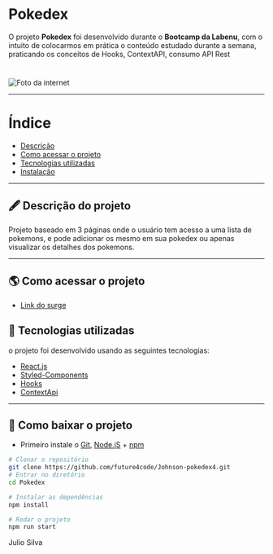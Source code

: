 # Pokedex

O projeto **Pokedex** foi desenvolvido durante o **Bootcamp da Labenu**, com o intuito de colocarmos em prática o conteúdo estudado durante a semana, praticando os conceitos de Hooks, ContextAPI, consumo API Rest

<h1 align="center">

</h1>

<img align="center" src="https://encrypted-tbn0.gstatic.com/images?q=tbn:ANd9GcQ6MugQqxfbk8n8mUDxO3OiceVPbk9zerUp_Q&usqp=CAU" alt="Foto da internet"/>

---

# Índice

- [Descrição](#-descrição-do-projeto)
- [Como acessar o projeto](#-como-acessar-o-projeto)
- [Tecnologias utilizadas](#-tecnologias-utilizadas)
- [Instalação](#-como-baixar-o-projeto)

---

## 🖋 Descrição do projeto

Projeto baseado em 3 páginas onde o usuário tem acesso a uma lista de pokemons, e pode adicionar os mesmo em sua pokedex ou apenas visualizar os detalhes dos pokemons.

---

## 🌎 Como acessar o projeto

- [Link do surge](useless-feeling.surge.sh)

## 🚀 Tecnologias utilizadas

o projeto foi desenvolvido usando as seguintes tecnologias:

- [React.js](https://pt-br.reactjs.org/docs/getting-started.html)
- [Styled-Components](https://styled-components.com/docs)
- [Hooks](https://pt-br.reactjs.org/docs/hooks-intro.html)
- [ContextApi](https://pt-br.reactjs.org/docs/hooks-reference.html#usecontext)
---

## 💾 Como baixar o projeto

- Primeiro instale o [Git](https://git-scm.com/), [Node.jS](https://nodejs.org/pt-br/download/) + [npm](https://www.npmjs.com/get-npm)
```bash
# Clonar o repositório
git clone https://github.com/future4code/Johnson-pokedex4.git
# Entrar no diretório
cd Pokedex

# Instalar as dependências
npm install

# Rodar o projeto
npm run start
```

Julio Silva
